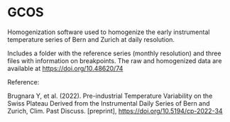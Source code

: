 # GCOS
Homogenization software used to homogenize the early instrumental temperature series of Bern and Zurich at daily resolution.

Includes a folder with the reference series (monthly resolution) and three files with information on breakpoints.
The raw and homogenized data are available at https://doi.org/10.48620/74

Reference:

Brugnara Y, et al. (2022). Pre-industrial Temperature Variability on the Swiss Plateau Derived from the Instrumental Daily Series of Bern and Zurich, Clim. Past Discuss. [preprint], https://doi.org/10.5194/cp-2022-34
